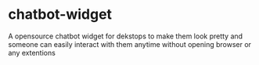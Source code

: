 # chatbot-widget
A opensource chatbot widget for dekstops to make them look pretty and someone can easily interact with them anytime without opening browser or any extentions
